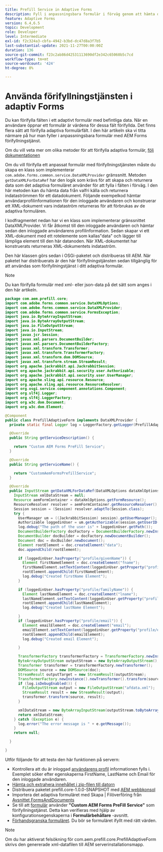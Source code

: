```yaml
---
title: Prefill Service in Adaptive Forms
description: Fyll i anpassningsbara formulär i förväg genom att hämta data från backend-datakällor.
feature: Adaptive Forms
version: 6.4,6.5
topic: Development
role: Developer
level: Intermediate
exl-id: f2c324a3-cbfa-4942-b3bd-dc47d8a3f7b5
last-substantial-update: 2021-11-27T00:00:00Z
duration: 136
source-git-commit: f23c2ab86d42531113690df2e342c65060b5c7cd
workflow-type: tm+mt
source-wordcount: '424'
ht-degree: 0%

---
```


# Använda förifyllningstjänsten i adaptiv Forms

Du kan förifylla fälten i ett adaptivt formulär med befintliga data. När en användare öppnar ett formulär är värdena för dessa fält förifyllda. Det finns flera sätt att förifylla adaptiva formulärfält. I den här artikeln ska vi titta närmare på hur man fyller i anpassningsbara formulär med AEM Forms förifyllningstjänst.

Om du vill veta mer om olika metoder för att förifylla adaptiva formulär, [följ dokumentationen](https://helpx.adobe.com/experience-manager/6-4/forms/using/prepopulate-adaptive-form-fields.html#AEMFormsprefillservice)

Om du vill förifylla ett anpassat formulär med förifyllningstjänsten måste du skapa en klass som implementerar `com.adobe.forms.common.service.DataXMLProvider` gränssnitt. Metoden `getDataXMLForDataRef` har den logik som krävs för att skapa och returnera data som det adaptiva formuläret använder för att fylla i fälten i förväg. I den här metoden kan du hämta data från valfri källa och returnera indataströmmen för ett datadokument. Följande exempelkod hämtar användarprofilinformationen för den inloggade användaren och konstruerar ett XML-dokument vars indataström returneras för att förbrukas av de adaptiva formulären.

I kodfragmentet nedan har vi en klass som implementerar gränssnittet DataXMLProvider. Vi får åtkomst till den inloggade användaren och hämtar sedan den inloggade användarens profilinformation. Sedan skapar vi ett XML-dokument med ett rotelemente som kallas&quot;data&quot; och lägger till lämpliga element till den här datanoden. När XML-dokumentet har konstruerats returneras XML-dokumentets indataström.

Den här klassen görs sedan i OSGi-paketet och distribueras till AEM. När paketet har distribuerats är den här förifyllningstjänsten sedan tillgänglig för att användas som förifyllningstjänst i ditt adaptiva formulär.

>[!NOTE]
>
>Du kan förifylla formulär med xml- eller json-data på det sätt som anges i den här artikeln.

```java
package com.aem.prefill.core;
import com.adobe.forms.common.service.DataXMLOptions;
import com.adobe.forms.common.service.DataXMLProvider;
import com.adobe.forms.common.service.FormsException;
import java.io.ByteArrayInputStream;
import java.io.ByteArrayOutputStream;
import java.io.FileOutputStream;
import java.io.InputStream;
import javax.jcr.Session;
import javax.xml.parsers.DocumentBuilder;
import javax.xml.parsers.DocumentBuilderFactory;
import javax.xml.transform.Transformer;
import javax.xml.transform.TransformerFactory;
import javax.xml.transform.dom.DOMSource;
import javax.xml.transform.stream.StreamResult;
import org.apache.jackrabbit.api.JackrabbitSession;
import org.apache.jackrabbit.api.security.user.Authorizable;
import org.apache.jackrabbit.api.security.user.UserManager;
import org.apache.sling.api.resource.Resource;
import org.apache.sling.api.resource.ResourceResolver;
import org.osgi.service.component.annotations.Component;
import org.slf4j.Logger;
import org.slf4j.LoggerFactory;
import org.w3c.dom.Document;
import org.w3c.dom.Element;

@Component
public class PrefillAdaptiveForm implements DataXMLProvider {
  private static final Logger log = LoggerFactory.getLogger(PrefillAdaptiveForm.class);

  @Override
  public String getServiceDescription() {

    return "Custom AEM Forms PreFill Service";
  }

  @Override
  public String getServiceName() {

    return "CustomAemFormsPrefillService";
  }

  @Override
  public InputStream getDataXMLForDataRef(DataXMLOptions dataXmlOptions) throws FormsException {
    InputStream xmlDataStream = null;
    Resource aemFormContainer = dataXmlOptions.getFormResource();
    ResourceResolver resolver = aemFormContainer.getResourceResolver();
    Session session = (Session) resolver.adaptTo(Session.class);
    try {
      UserManager um = ((JackrabbitSession) session).getUserManager();
      Authorizable loggedinUser = um.getAuthorizable(session.getUserID());
      log.debug("The path of the user is" + loggedinUser.getPath());
      DocumentBuilderFactory docFactory = DocumentBuilderFactory.newInstance();
      DocumentBuilder docBuilder = docFactory.newDocumentBuilder();
      Document doc = docBuilder.newDocument();
      Element rootElement = doc.createElement("data");
      doc.appendChild(rootElement);

      if (loggedinUser.hasProperty("profile/givenName")) {
        Element firstNameElement = doc.createElement("fname");
        firstNameElement.setTextContent(loggedinUser.getProperty("profile/givenName")[0].getString());
        rootElement.appendChild(firstNameElement);
        log.debug("Created firstName Element");
      }

      if (loggedinUser.hasProperty("profile/familyName")) {
        Element lastNameElement = doc.createElement("lname");
        lastNameElement.setTextContent(loggedinUser.getProperty("profile/familyName")[0].getString());
        rootElement.appendChild(lastNameElement);
        log.debug("Created lastName Element");

      }
      if (loggedinUser.hasProperty("profile/email")) {
        Element emailElement = doc.createElement("email");
        emailElement.setTextContent(loggedinUser.getProperty("profile/email")[0].getString());
        rootElement.appendChild(emailElement);
        log.debug("Created email Element");

      }

      TransformerFactory transformerFactory = TransformerFactory.newInstance();
      ByteArrayOutputStream outputStream = new ByteArrayOutputStream();
      Transformer transformer = transformerFactory.newTransformer();
      DOMSource source = new DOMSource(doc);
      StreamResult outputTarget = new StreamResult(outputStream);
      TransformerFactory.newInstance().newTransformer().transform(source, outputTarget);
      if (log.isDebugEnabled()) {
        FileOutputStream output = new FileOutputStream("afdata.xml");
        StreamResult result = new StreamResult(output);
        transformer.transform(source, result);
      }

      xmlDataStream = new ByteArrayInputStream(outputStream.toByteArray());
      return xmlDataStream;
    } catch (Exception e) {
      log.error("The error message is " + e.getMessage());
    }
    return null;

  }

}
```

Utför följande för att testa den här funktionen på servern:

* Kontrollera att du är inloggad [användarens profil](http://localhost:4502/security/users.html) informationen fylls i. Exemplet söker efter egenskaperna FirstName, LastName och Email för den inloggade användaren.
* [Hämta och extrahera innehållet i zip-filen till datorn](assets/prefillservice.zip)
* Distribuera paketet prefill.core-1.0.0-SNAPSHOT med [AEM webbkonsol](http://localhost:4502/system/console/bundles)
* Importera det adaptiva formuläret med Skapa | Filöverföring från [Avsnittet FormsAndDocuments](http://localhost:4502/aem/forms.html/content/dam/formsanddocuments)
* Se till att [formulär](http://localhost:4502/editor.html/content/forms/af/prefill.html) använder **&quot;Custom AEM Forms PreFill Service&quot;** som förifyllningstjänst. Detta kan verifieras med hjälp av konfigurationsegenskaperna i **Formulärbehållare** -avsnitt.
* [Förhandsgranska formuläret](http://localhost:4502/content/dam/formsanddocuments/prefill/jcr:content?wcmmode=disabled). Du bör se formuläret ifyllt med rätt värden.

>[!NOTE]
>
>Om du har aktiverat felsökning för com.aem.prefill.core.PrefillAdaptiveForm skrivs den genererade xml-datafilen till AEM serverinstallationsmapp.

